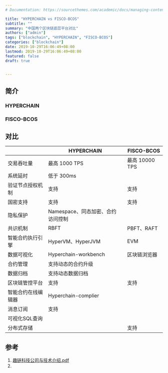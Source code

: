 ```yaml
---
# Documentation: https://sourcethemes.com/academic/docs/managing-content/

title: "HYPERCHAIN vs FISCO-BCOS"
subtitle: ""
summary: "中国两个区块链底层平台对比"
authors: ["admin"]
tags: ["blockchain", "HYPERCHAIN", "FISCO-BCOS"]
categories: ["blockchain"]
date: 2019-10-29T16:06:49+08:00
lastmod: 2019-10-29T16:06:49+08:00
featured: false
draft: true


---
```


## 简介

### HYPERCHAIN

### FISCO-BCOS

## 对比

|                    | HYPERCHAIN                         | FISCO-BCOS     |
| ------------------ | ---------------------------------- | -------------- |
| 交易吞吐量         | 最高 1000 TPS                      | 最高 10000 TPS |
| 系统延时           | 低于 300ms                         |                |
| 验证节点授权机制   | 支持                               | 支持           |
| 国密支持           | 支持                               | 支持           |
| 隐私保护           | Namespace、同态加密、合约 访问控制 |                |
| 共识机制           | RBFT                               | PBFT、RAFT     |
| 智能合约执行引擎   | HyperVM、HyperJVM                  | EVM            |
| 数据可视化         | Hyperchain-workbench               | 区块链浏览器   |
| 合约管理           | 支持动态的合约升级                 |                |
| 数据归档           | 支持动态数据归档                   |                |
| 区块链管控平台     | 支持                               | 支持           |
| 智能合约在线编辑器 | Hyperchain-complier                |                |
| 消息订阅           | 支持                               |                |
| 可视化SQL查询      |                                    |                |
| 分布式存储         |                                    | 支持           |

## 参考

1. [趣链科技公司与技术介绍.pdf](https://upload.hyperchain.cn/趣链科技公司与技术介绍.pdf)
2. 